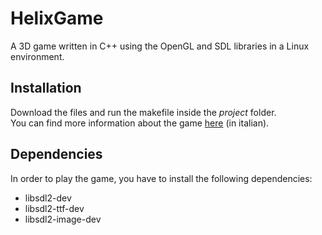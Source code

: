 # HelixGame
A 3D game written in C++ using the OpenGL and SDL libraries in a Linux environment.

## Installation
Download the files and run the makefile inside the *project* folder. <br> You can find
more information about the game <a href="http://helixgame.altervista.org/">here</a> (in italian).

## Dependencies
In order to play the game, you have to install the following dependencies:
* libsdl2-dev
* libsdl2-ttf-dev
* libsdl2-image-dev
